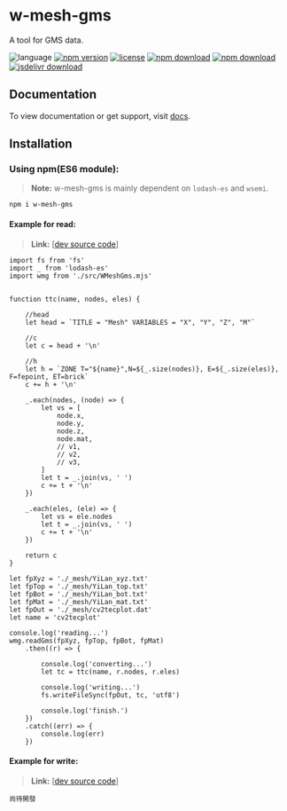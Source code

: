 # w-mesh-gms
A tool for GMS data.

![language](https://img.shields.io/badge/language-JavaScript-orange.svg) 
[![npm version](http://img.shields.io/npm/v/w-mesh-gms.svg?style=flat)](https://npmjs.org/package/w-mesh-gms) 
[![license](https://img.shields.io/npm/l/w-mesh-gms.svg?style=flat)](https://npmjs.org/package/w-mesh-gms) 
[![npm download](https://img.shields.io/npm/dt/w-mesh-gms.svg)](https://npmjs.org/package/w-mesh-gms) 
[![npm download](https://img.shields.io/npm/dm/w-mesh-gms.svg)](https://npmjs.org/package/w-mesh-gms) 
[![jsdelivr download](https://img.shields.io/jsdelivr/npm/hm/w-mesh-gms.svg)](https://www.jsdelivr.com/package/npm/w-mesh-gms)

## Documentation
To view documentation or get support, visit [docs](https://yuda-lyu.github.io/w-mesh-gms/global.html).

## Installation
### Using npm(ES6 module):
> **Note:** w-mesh-gms is mainly dependent on `lodash-es` and `wsemi`.
```alias
npm i w-mesh-gms
```

#### Example for read:
> **Link:** [[dev source code](https://github.com/yuda-lyu/w-mesh-gms/blob/master/g-read.mjs)]
```alias
import fs from 'fs'
import _ from 'lodash-es'
import wmg from './src/WMeshGms.mjs'


function ttc(name, nodes, eles) {

    //head
    let head = `TITLE = "Mesh" VARIABLES = "X", "Y", "Z", "M"`

    //c
    let c = head + '\n'

    //h
    let h = `ZONE T="${name}",N=${_.size(nodes)}, E=${_.size(eles)}, F=fepoint, ET=brick`
    c += h + '\n'

    _.each(nodes, (node) => {
        let vs = [
            node.x,
            node.y,
            node.z,
            node.mat,
            // v1,
            // v2,
            // v3,
        ]
        let t = _.join(vs, ' ')
        c += t + '\n'
    })

    _.each(eles, (ele) => {
        let vs = ele.nodes
        let t = _.join(vs, ' ')
        c += t + '\n'
    })

    return c
}

let fpXyz = './_mesh/YiLan_xyz.txt'
let fpTop = './_mesh/YiLan_top.txt'
let fpBot = './_mesh/YiLan_bot.txt'
let fpMat = './_mesh/YiLan_mat.txt'
let fpOut = './_mesh/cv2tecplot.dat'
let name = 'cv2tecplot'

console.log('reading...')
wmg.readGms(fpXyz, fpTop, fpBot, fpMat)
    .then((r) => {

        console.log('converting...')
        let tc = ttc(name, r.nodes, r.eles)

        console.log('writing...')
        fs.writeFileSync(fpOut, tc, 'utf8')

        console.log('finish.')
    })
    .catch((err) => {
        console.log(err)
    })
```

#### Example for write:
> **Link:** [[dev source code](https://github.com/yuda-lyu/w-mesh-gms/blob/master/g-write.mjs)]
```alias
尚待開發
```
